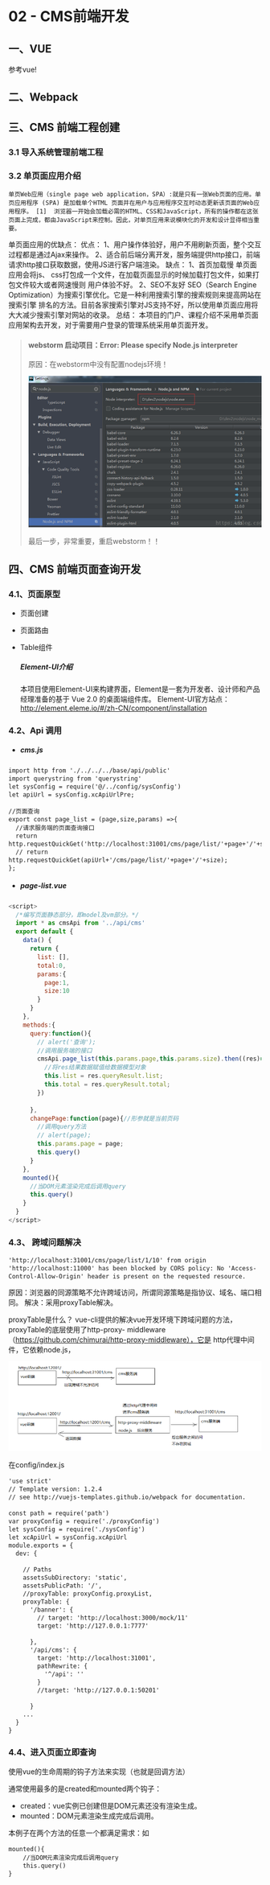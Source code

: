 # 02 - CMS前端开发

## 一、VUE

参考vue!

## 二、Webpack









## 三、CMS 前端工程创建

### 3.1  导入系统管理前端工程

### 3.2  单页面应用介绍

```properties
单页Web应用（single page web application，SPA）:就是只有一张Web页面的应用。单页应用程序 (SPA) 是加载单个HTML 页面并在用户与应用程序交互时动态更新该页面的Web应用程序。 [1]  浏览器一开始会加载必需的HTML、CSS和JavaScript，所有的操作都在这张页面上完成，都由JavaScript来控制。因此，对单页应用来说模块化的开发和设计显得相当重要。
```

单页面应用的优缺点：
优点：
1、用户操作体验好，用户不用刷新页面，整个交互过程都是通过Ajax来操作。
2、适合前后端分离开发，服务端提供http接口，前端请求http接口获取数据，使用JS进行客户端渲染。
缺点：
1、首页加载慢
单页面应用会将js、 css打包成一个文件，在加载页面显示的时候加载打包文件，如果打包文件较大或者网速慢则
用户体验不好。
2、SEO不友好
SEO（Search Engine Optimization）为搜索引擎优化。它是一种利用搜索引擎的搜索规则来提高网站在搜索引擎
排名的方法。目前各家搜索引擎对JS支持不好，所以使用单页面应用将大大减少搜索引擎对网站的收录。
总结：
本项目的门户、课程介绍不采用单页面应用架构去开发，对于需要用户登录的管理系统采用单页面开发。

> #### webstorm 启动项目：Error: Please specify Node.js interpreter
>
> 原因：在webstorm中没有配置nodejs环境！
>
> ![img](attach/nodejs-config.png)
>
> 最后一步，非常重要，重启webstorm！！ 



## 四、CMS 前端页面查询开发

### 4.1、页面原型

- 页面创建

- 页面路由

- Table组件

  ##### Element-UI介绍

  本项目使用Element-UI来构建界面，Element是一套为开发者、设计师和产品经理准备的基于 Vue 2.0 的桌面端组件库。
  Element-UI官方站点：http://element.eleme.io/#/zh-CN/component/installation

### 4.2、Api 调用

- ##### cms.js

```
import http from './../../../base/api/public'
import querystring from 'querystring'
let sysConfig = require('@/../config/sysConfig')
let apiUrl = sysConfig.xcApiUrlPre;

//页面查询
export const page_list = (page,size,params) =>{
  //请求服务端的页面查询接口
  return http.requestQuickGet('http://localhost:31001/cms/page/list/'+page+'/'+size);
  // return http.requestQuickGet(apiUrl+'/cms/page/list/'+page+'/'+size);
};
```

- ##### page-list.vue

```js
<script>
  /*编写页面静态部分，即model及vm部分。*/
  import * as cmsApi from '../api/cms'
  export default {
    data() {
      return {
        list: [],
        total:0,
        params:{
          page:1,
          size:10
        }
      }
    },
    methods:{
      query:function(){
        // alert('查询');
        //调用服务端的接口
        cmsApi.page_list(this.params.page,this.params.size).then((res)=>{
          //将res结果数据赋值给数据模型对象
          this.list = res.queryResult.list;
          this.total = res.queryResult.total;
        })

      },
      changePage:function(page){//形参就是当前页码
        //调用query方法
        // alert(page);
        this.params.page = page;
        this.query()
      }
    },
    mounted(){
      //当DOM元素渲染完成后调用query
      this.query()
    }
  }
</script>
```



### 4.3、 跨域问题解决

```
'http://localhost:31001/cms/page/list/1/10' from origin 'http://localhost:11000' has been blocked by CORS policy: No 'Access-Control-Allow-Origin' header is present on the requested resource.
```

原因：浏览器的同源策略不允许跨域访问，所谓同源策略是指协议、域名、端口相同。
解决：采用proxyTable解决。

proxyTable是什么？
vue-cli提供的解决vue开发环境下跨域问题的方法，proxyTable的底层使用了http-proxy-
middleware（https://github.com/chimurai/http-proxy-middleware），它是 http代理中间件，它依赖node.js，

![](attach/proxyTable.png)

在config/index.js

```JS
'use strict'
// Template version: 1.2.4
// see http://vuejs-templates.github.io/webpack for documentation.

const path = require('path')
var proxyConfig = require('./proxyConfig')
let sysConfig = require('./sysConfig')
let xcApiUrl = sysConfig.xcApiUrl
module.exports = {
  dev: {

    // Paths
    assetsSubDirectory: 'static',
    assetsPublicPath: '/',
    //proxyTable: proxyConfig.proxyList,
    proxyTable: {
      '/banner': {
        // target: 'http://localhost:3000/mock/11'
        target: 'http://127.0.0.1:7777'

      },
      '/api/cms': {
        target: 'http://localhost:31001',
        pathRewrite: {
          '^/api': ''
        }
        //target: 'http://127.0.0.1:50201'

      }
    ...
  }
}
```



### 4.4、进入页面立即查询

使用vue的生命周期的钩子方法来实现（也就是回调方法）

通常使用最多的是created和mounted两个钩子：

- created：vue实例已创建但是DOM元素还没有渲染生成。
- mounted：DOM元素渲染生成完成后调用。

本例子在两个方法的任意一个都满足需求：如

```JS
mounted(){
    //当DOM元素渲染完成后调用query
    this.query()
}
```







